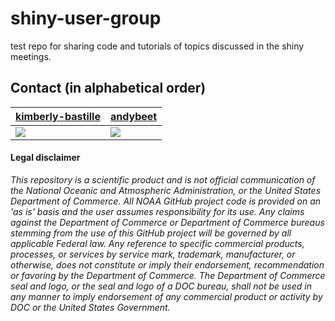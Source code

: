 # shiny-user-group

test repo for sharing code and tutorials of topics discussed in the shiny meetings.


## Contact (in alphabetical order)

|  [kimberly-bastille](https://github.com/kimberly-bastille)                                              |[andybeet](https://github.com/andybeet)                                      |
|-------------------------------------------------------------------------------------------------|----------------------------------------------------------------------------------------------------------------------------------------|
|[![](https://avatars.githubusercontent.com/u/39955661?s=100&v=4)](https://github.com/kimberly-bastille) | [![](https://avatars1.githubusercontent.com/u/22455149?s=100&v=4)](https://github.com/andybeet)  |



#### Legal disclaimer

*This repository is a scientific product and is not official
communication of the National Oceanic and Atmospheric Administration, or
the United States Department of Commerce. All NOAA GitHub project code
is provided on an 'as is' basis and the user assumes responsibility for
its use. Any claims against the Department of Commerce or Department of
Commerce bureaus stemming from the use of this GitHub project will be
governed by all applicable Federal law. Any reference to specific
commercial products, processes, or services by service mark, trademark,
manufacturer, or otherwise, does not constitute or imply their
endorsement, recommendation or favoring by the Department of Commerce.
The Department of Commerce seal and logo, or the seal and logo of a DOC
bureau, shall not be used in any manner to imply endorsement of any
commercial product or activity by DOC or the United States Government.*
